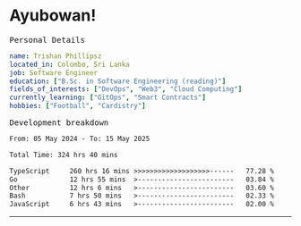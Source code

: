 # Ayubowan!

<samp>Personal Details</samp>

```yaml
name: Trishan Phillipsz
located_in: Colombo, Sri Lanka
job: Software Engineer
education: ["B.Sc. in Software Engineering (reading)"]
fields_of_interests: ["DevOps", "Web3", "Cloud Computing"]
currently_learning: ["GitOps", "Smart Contracts"]
hobbies: ["Football", "Cardistry"]
```

<samp>Development breakdown</samp>

<!--START_SECTION:waka-->

```txt
From: 05 May 2024 - To: 15 May 2025

Total Time: 324 hrs 40 mins

TypeScript     260 hrs 16 mins >>>>>>>>>>>>>>>>>>>------   77.28 %
Go             12 hrs 55 mins  >------------------------   03.84 %
Other          12 hrs 6 mins   >------------------------   03.60 %
Bash           7 hrs 50 mins   >------------------------   02.33 %
JavaScript     6 hrs 43 mins   >------------------------   02.00 %
```

<!--END_SECTION:waka-->

---
